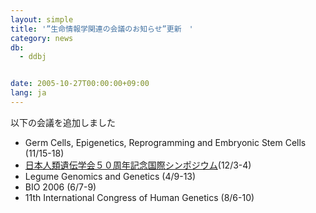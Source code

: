 ```yaml
---
layout: simple
title: '”生命情報学関連の会議のお知らせ”更新　'
category: news
db:
  - ddbj


date: 2005-10-27T00:00:00+09:00
lang: ja
---
```


以下の会議を追加しました

<ul>
    <li>Germ Cells, Epigenetics, Reprogramming and Embryonic Stem Cells (11/15-18) </li>
    <li><a href="http://www.jshg.jp/">日本人類遺伝学会５０周年記念国際シンポジウム</a>(12/3-4) </li>
    <li>Legume Genomics and Genetics (4/9-13) </li>
    <li>BIO 2006 (6/7-9) </li>
    <li>11th International Congress of Human Genetics (8/6-10) </li>
</ul>
